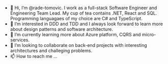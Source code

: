 - 👋 Hi, I’m @rade-tomovic. I work as a full-stack Software Engineer and Engineering Team Lead. My cup of tea contains .NET, React and SQL. Programming languagaes of my choice are C# and TypeScript.
- 👀 I’m interested in DDD and TDD and I always look forward to learn more about design patterns and software architecture.
- 🌱 I’m currently learning more about Azure platform, CQRS and micro-services.
- 💞️ I’m looking to collaborate on back-end projects with interesting architectures and challeging problems.
- 📫 How to reach me ...

<!---
rade-tomovic/rade-tomovic is a ✨ special ✨ repository because its `README.md` (this file) appears on your GitHub profile.
You can click the Preview link to take a look at your changes.
--->
